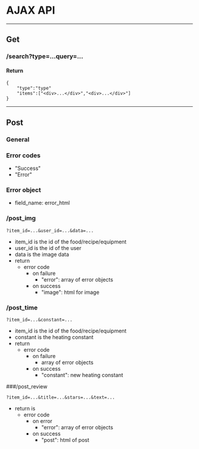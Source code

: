 # AJAX API

<hr>

## Get


### /search?type=...query=...

#### Return
    
    {
        "type":"type"
        "items":["<div>...</div>","<div>...</div>"]
    }

<hr>

## Post

### General

### Error codes

- "Success"
- "Error"

### Error object

- field_name: error_html

### /post_img

    ?item_id=...&user_id=...&data=...

- item_id is the id of the food/recipe/equipment
- user_id is the id of the user
- data is the image data
- return
    - error code
        - on failure
            - "error": array of error objects
        - on success
            - "image": html for image

### /post_time

    ?item_id=...&constant=...

- item_id is the id of the food/recipe/equipment
- constant is the heating constant
- return
    - error code
        - on failure
            - array of error objects
        - on success
            - "constant": new heating constant



###/post_review

    ?item_id=...&title=...&stars=...&text=...
- return is 
    - error code
        - on error
            - "error": array of error objects
        - on success
            - "post": html of post